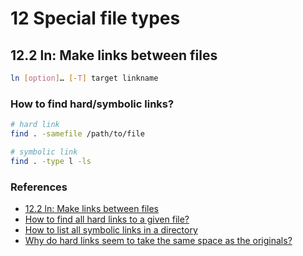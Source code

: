 # 12 Special file types

## 12.2 ln: Make links between files

```bash
ln [option]… [-T] target linkname
```

### How to find hard/symbolic links?

```bash
# hard link
find . -samefile /path/to/file

# symbolic link
find . -type l -ls
```

### References

- [12.2 ln: Make links between files](https://www.gnu.org/software/coreutils/manual/html_node/ln-invocation.html#ln-invocation)
- [How to find all hard links to a given file?](https://unix.stackexchange.com/a/201922/389858)
- [How to list all symbolic links in a directory](https://askubuntu.com/a/522059/1120167)
- [Why do hard links seem to take the same space as the originals?](https://unix.stackexchange.com/a/88426/389858)
